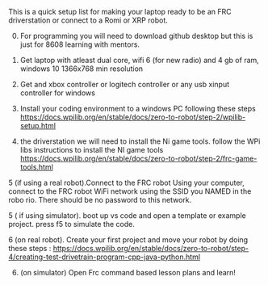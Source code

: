 This is a quick setup list for making your laptop ready to be an FRC driverstation or connect to a Romi or XRP robot. 

0. For programming you will need to download github desktop but this is just for 8608 learning with mentors. 

1. Get laptop with atleast dual core, wifi 6 (for new radio) and 4 gb of ram, windows 10 1366x768 min resolution
2. Get and xbox controller or logitech controller or any usb xinput controller for windows
3. Install your coding environment to a windows PC following these steps https://docs.wpilib.org/en/stable/docs/zero-to-robot/step-2/wpilib-setup.html

4. the driverstation we will need to install the Ni game tools. follow the WPi libs instructions to install the NI game tools 
https://docs.wpilib.org/en/stable/docs/zero-to-robot/step-2/frc-game-tools.html

5 (if using a real robot).Connect to the FRC robot Using your computer, 
 connect to the  FRC robot WiFi network using the SSID you NAMED in the robo rio. 
There should be no password to this network. 

5 ( if using simulator). boot up vs code and open a template or example project. press f5 to simulate the code. 

6 (on real robot). Create your first project and move your robot by doing these steps :
 https://docs.wpilib.org/en/stable/docs/zero-to-robot/step-4/creating-test-drivetrain-program-cpp-java-python.html 

6. (on simulator) Open Frc command based lesson plans and learn!

